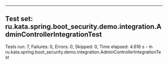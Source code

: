 
-------------------------------------------------------------------------------
Test set: ru.kata.spring.boot_security.demo.integration.AdminControllerIntegrationTest
-------------------------------------------------------------------------------
Tests run: 7, Failures: 0, Errors: 0, Skipped: 0, Time elapsed: 4.616 s - in ru.kata.spring.boot_security.demo.integration.AdminControllerIntegrationTest
